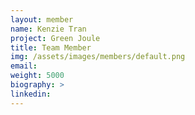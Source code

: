 ```yaml
---
layout: member
name: Kenzie Tran
project: Green Joule
title: Team Member
img: /assets/images/members/default.png
email:
weight: 5000
biography: >
linkedin:
---
```

